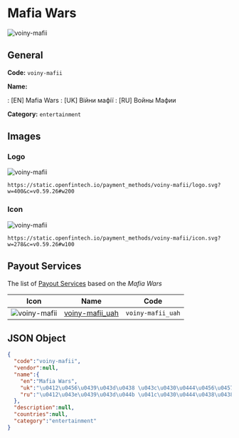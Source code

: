 
# Mafia Wars 
![voiny-mafii](https://static.openfintech.io/payment_methods/voiny-mafii/logo.svg?w=400&c=v0.59.26#w200)  

## General 
**Code:** `voiny-mafii` 
 
**Name:** 
 
:	[EN] Mafia Wars 
:	[UK] Війни мафії 
:	[RU] Войны Мафии 
 
**Category:** `entertainment` 
 

## Images 

### Logo 
![voiny-mafii](https://static.openfintech.io/payment_methods/voiny-mafii/logo.svg?w=400&c=v0.59.26#w200)  

```
https://static.openfintech.io/payment_methods/voiny-mafii/logo.svg?w=400&c=v0.59.26#w200
```  

### Icon 
![voiny-mafii](https://static.openfintech.io/payment_methods/voiny-mafii/icon.svg?w=278&c=v0.59.26#w100)  

```
https://static.openfintech.io/payment_methods/voiny-mafii/icon.svg?w=278&c=v0.59.26#w100
```  

## Payout Services 
 
The list of [Payout Services](/payout-services/) based on the _Mafia Wars_ 

|Icon|Name|Code| 
|:---:|:---:|:---:| 
|![voiny-mafii](https://static.openfintech.io/payout_methods/voiny-mafii/icon.svg?w=278&c=v0.59.26#w40) |[voiny-mafii_uah](/payout-services/voiny-mafii_uah/)|`voiny-mafii_uah`| 
 

## JSON Object 

```json
{
  "code":"voiny-mafii",
  "vendor":null,
  "name":{
    "en":"Mafia Wars",
    "uk":"\u0412\u0456\u0439\u043d\u0438 \u043c\u0430\u0444\u0456\u0457",
    "ru":"\u0412\u043e\u0439\u043d\u044b \u041c\u0430\u0444\u0438\u0438"
  },
  "description":null,
  "countries":null,
  "category":"entertainment"
}
```  
